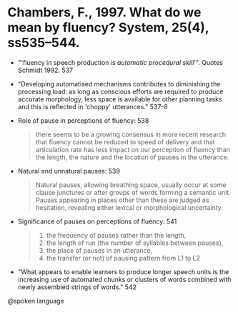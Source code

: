 # Chambers, F., 1997. What do we mean by fluency? System, 25(4), ss535–544.

- "'fluency in speech production is *automatic procedural skill*'". Quotes Schmidt 1992. 537

- "Developing automatised mechanisms contributes to diminishing the processing load: as long as conscious efforts are required to produce accurate morphology, less space is available for other planning tasks and this is reflected in 'choppy' utterances." 537-8

- Role of pause in perceptions of fluency: 538

    > there seems to be a growing consensus in more recent research that fluency cannot be reduced to speed of delivery and that articulation rate has less impact on our perception of fluency than the length, the nature and the location of pauses in the utterance.

- Natural and unnatural pauses: 539

    > Natural pauses, allowing breathing space, usually occur at some clause junctures or after groups of words forming a semantic unit. Pauses appearing in places other than these are judged as hesitation, revealing either lexical or morphological uncertainty.

- Significance of pauses on perceptions of fluency: 541

    > 1. the frequency of pauses rather than the length,
    > 2. the length of run (the number of syllables between pauses),
    > 3. the place of pauses in an utterance,
    > 4. the transfer (or not) of pausing pattern from L1 to L2


- "What appears to enable learners to produce longer speech units is the increasing use of automated chunks or clusters of words combined with newly assembled strings of words." 542

@spoken language
